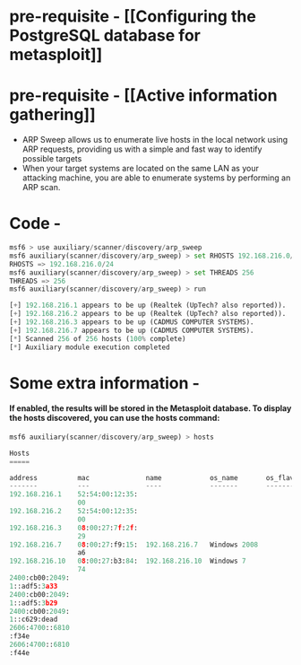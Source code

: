 # pre-requisite - [[Configuring the PostgreSQL database for metasploit]]
# pre-requisite - [[Active information gathering]]
- ARP Sweep allows us to enumerate live hosts in the local network using ARP requests, providing us with a simple and fast way to identify possible targets
- When your target systems are located on the same LAN as your attacking machine, you are able to enumerate systems by performing an ARP scan.
# Code - 
```python
msf6 > use auxiliary/scanner/discovery/arp_sweep
msf6 auxiliary(scanner/discovery/arp_sweep) > set RHOSTS 192.168.216.0/24
RHOSTS => 192.168.216.0/24
msf6 auxiliary(scanner/discovery/arp_sweep) > set THREADS 256 
THREADS => 256
msf6 auxiliary(scanner/discovery/arp_sweep) > run

[+] 192.168.216.1 appears to be up (Realtek (UpTech? also reported)).
[+] 192.168.216.2 appears to be up (Realtek (UpTech? also reported)).
[+] 192.168.216.3 appears to be up (CADMUS COMPUTER SYSTEMS).
[+] 192.168.216.7 appears to be up (CADMUS COMPUTER SYSTEMS).
[*] Scanned 256 of 256 hosts (100% complete)
[*] Auxiliary module execution completed
```
# Some extra information - 
#### If enabled, the results will be stored in the Metasploit database. To display the hosts discovered, you can use the hosts command:
```python
msf6 auxiliary(scanner/discovery/arp_sweep) > hosts

Hosts
=====

address          mac              name            os_name       os_flavor  os_sp  purpose  info  comments
-------          ---              ----            -------       ---------  -----  -------  ----  --------
192.168.216.1    52:54:00:12:35:
                 00
192.168.216.2    52:54:00:12:35:
                 00
192.168.216.3    08:00:27:7f:2f:
                 29
192.168.216.7    08:00:27:f9:15:  192.168.216.7   Windows 2008                    server
                 a6
192.168.216.10   08:00:27:b3:84:  192.168.216.10  Windows 7                       client
                 74
2400:cb00:2049:
1::adf5:3a33
2400:cb00:2049:
1::adf5:3b29
2400:cb00:2049:
1::c629:dead
2606:4700::6810
:f34e
2606:4700::6810
:f44e
```